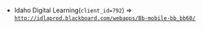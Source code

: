  - Idaho Digital Learning(`client_id=792`) => [`http://idlaprod.blackboard.com/webapps/Bb-mobile-bb_bb60/`](http://idlaprod.blackboard.com/webapps/Bb-mobile-bb_bb60/)
